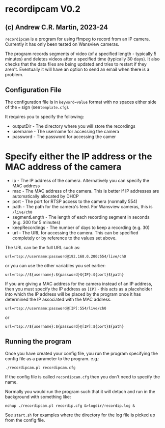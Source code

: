 recordipcam V0.2
================

(c) Andrew C.R. Martin, 2023-24
-------------------------------

`recordipcam` is a program for using ffmpeg to record from an IP
camera. Currently it has only been tested on Wansview cameras.

The program records segments of video (of a specified length -
typically 5 minutes) and deletes videos after a specified time
(typically 30 days). It also checks that the data files are being
updated and tries to restart if they aren't. Eventually it will have
an option to send an email when there is a problem.

Configuration File
------------------

The configuration file is in `keyword=value` format with no spaces
either side of the `=` sign (see`template.cfg`).

It requires you to specify the following:

- outputDir - The directory where you will store the recordings
- username  - The username for accessing the camera
- password  - The password for accessing the camer
# Specify either the IP address or the MAC address of the camera
- ip        - The IP address of the camera. Alternatively you can
              specify the MAC address
- mac       - The MAC address of the camera. This is better if IP
              addresses are automatically allocated by DHCP
- port      - The port for RTSP access to the camera (normally 554)
- path      - The path for the camera's feed. For Wansview cameras,
              this is `/live/ch0`
- segmentLength - The length of each recording segment in seconds
                  (e.g. 300 for 5 minutes)
- keepRecordings - The number of days to keep a recording (e.g. 30)
- url            - The URL for accessing the camera. This can be
                   specified completely or by reference to the values
                   set above.

The URL can be the full URL such as:

```
url=rtsp://username:password@192.168.0.200:554/live/ch0
```

or you can use the other variables you set earlier:

```
url=rtsp://${username}:${password}${IP}:${port}${path}
```

If you are giving a MAC address for the camera instead of an IP
address, then you must specify the IP address as `[IP]` - this acts as
a placeholder into which the IP address will be placed by the program
once it has determined the IP associated with the MAC address.
```
url=rtsp://username:password@[IP]:554/live/ch0
```
or
```
url=rtsp://${username}:${password}@[IP]:${port}${path}
```

Running the program
-------------------

Once you have created your config file, you run the program specifying
the config file as a parameter to the program. e.g.:
```
./recordipcam.pl recordipcam.cfg
```
If the config file is called `recordipcam.cfg` then you don't need to
specify the name.

Normally you would run the program such that it will detach and run
in the background with something like:
```
nohup ./recordipcam.pl recordip.cfg &>logdir/recordip.log &
```
See `start.sh` for examples where the directory for the log file is
picked up from the config file.